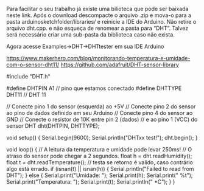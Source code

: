 Para facilitar o seu trabalho já existe uma bilioteca que pode ser baixada neste link. Após o download descompacte o arquivo .zip e mova-o para a pasta arduinosketchfolder/libraries/ e reinicie a IDE do Arduino. Não retire o arquivo dht.cpp.  e não esqueça de renomear a pasta para “DHT”. Talvez será necessário criar uma sub-pasta da biblioteca caso não exista.

Agora acesse Examples->DHT->DHTtester em sua IDE Arduino

https://www.makerhero.com/blog/monitorando-temperatura-e-umidade-com-o-sensor-dht11/
https://github.com/adafruit/DHT-sensor-library

#include "DHT.h"
 
#define DHTPIN A1 // pino que estamos conectado
#define DHTTYPE DHT11 // DHT 11
 
// Conecte pino 1 do sensor (esquerda) ao +5V
// Conecte pino 2 do sensor ao pino de dados definido em seu Arduino
// Conecte pino 4 do sensor ao GND
// Conecte o resistor de 10K entre pin 2 (dados) 
// e ao pino 1 (VCC) do sensor
DHT dht(DHTPIN, DHTTYPE);
 
void setup() 
{
  Serial.begin(9600);
  Serial.println("DHTxx test!");
  dht.begin();
}
 
void loop() 
{
  // A leitura da temperatura e umidade pode levar 250ms!
  // O atraso do sensor pode chegar a 2 segundos.
  float h = dht.readHumidity();
  float t = dht.readTemperature();
  // testa se retorno é valido, caso contrário algo está errado.
  if (isnan(t) || isnan(h)) 
  {
    Serial.println("Failed to read from DHT");
  } 
  else
  {
    Serial.print("Umidade: ");
    Serial.print(h);
    Serial.print(" %t");
    Serial.print("Temperatura: ");
    Serial.print(t);
    Serial.println(" *C");
  }
}
